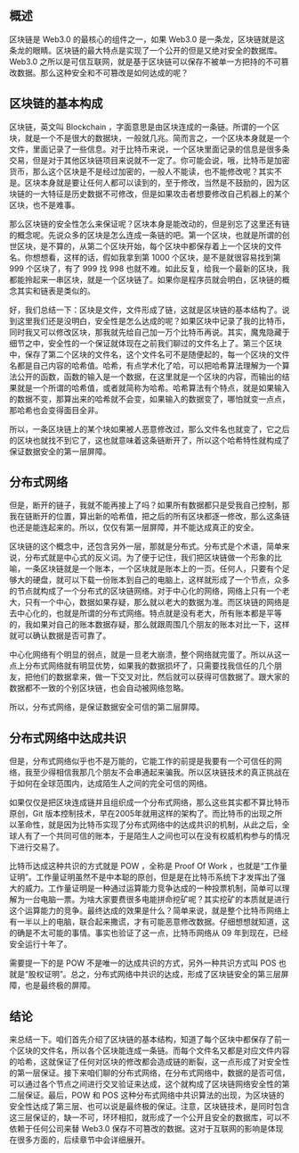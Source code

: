 ## 概述

区块链是 Web3.0 的最核心的组件之一，如果 Web3.0 是一条龙，区块链就是这条龙的眼睛。区块链的最大特点是实现了一个公开的但是又绝对安全的数据库。Web3.0 之所以是可信互联网，就是基于区块链可以保存不被单一方把持的不可篡改数据。那么这种安全和不可篡改是如何达成的呢？

## 区块链的基本构成

区块链，英文叫 Blockchain ，字面意思是由区块连成的一条链。所谓的一个区块，就是一个不是很大的数据块，一般就几兆。简而言之，一个区块本身就是一个文件，里面记录了一些信息。对于比特币来说，一个区块里面记录的信息是很多条交易，但是对于其他区块链项目来说就不一定了。你可能会说，哦，比特币是加密货币，那么这个区块是不是经过加密的，一般人不能读，也不能修改呢？其实不是。区块本身就是要让任何人都可以读到的，至于修改，当然是不鼓励的，因为区块链的一大特征是历史数据不可修改，但是如果攻击者想要修改自己机器上的某个区块，也不是难事。

那么区块链的安全性怎么来保证呢？区块本身是能改动的，但是别忘了这里还有链的概念呢。先说众多的区块是怎么连成一条链的吧。第一个区块，也就是所谓的创世区块，是不算的，从第二个区块开始，每个区块中都保存着上一个区块的文件名。你想想看，这样的话，假如我拿到第 1000 个区块，是不是就很容易找到第 999 个区块了，有了 999 找 998 也就不难。如此反复，给我一个最新的区块，我都能拎起来一串区块，就是一个区块链了。如果你是程序员就会明白，区块链的概念其实和链表是类似的。

好，我们总结一下：区块是文件，文件形成了链，这就是区块链的基本结构了。说到这里我们还是没明白，安全性是怎么达成的呢？如果区块中记录了我的比特币，同时我又可以修改区块，那我就先给自己加一万个比特币再说。其实，魔鬼隐藏于细节之中，安全性的一个保证就体现在之前我们聊过的文件名上了。第三个区块中，保存了第二个区块的文件名，这个文件名可不是随便起的，每一个区块的文件名都是自己内容的哈希值。哈希，有点学术化了哈，可以把哈希算法理解为一个算法公开的函数，函数的输入是一个数据，在这里就是一个区块的内容，而输出的结果就是一个所谓的哈希值，或者就简称为哈希。哈希算法有个特点，就是如果输入的数据不变，那算出来的哈希就不会变，如果输入的数据变了，哪怕就变一点点，那哈希也会变得面目全非。

所以，一条区块链上的某个块如果被人恶意修改过，那么文件名也就变了，它之后的区块也就找不到它了，这也就意味着这条链断开了，所以这个哈希特性就构成了保证数据安全的第一层屏障。

## 分布式网络

但是，断开的链子，我就不能再接上了吗？如果所有数据都只是受我自己控制，那我在链断开的位置，算出新的哈希值，把之后的所有区块都逐一修改，那么这条链也还是能连起来的。所以，仅仅有第一层屏障，并不能达成真正的安全。

区块链的这个概念中，还包含另外一层，那就是分布式。分布式是个术语，简单来说，分布式就是中心式的反义词。为了便于记住，我们把区块链做一个形象的比喻，一条区块链就是一个账本，一个区块就是账本上的一页。任何人，只要有个足够大的硬盘，就可以下载一份账本到自己的电脑上，这样就形成了一个节点，众多的节点就构成了一个分布式的区块链网络。对于中心化的网络，网络上只有一个老大，只有一个中心，数据如果存疑，那么就以老大的数据为准。而区块链的网络是去中心化的，也就是所谓的分布式网络。特点就是没有老大，所有账本都是平等的，我如果对自己的账本数据存疑，那么就跟周围几个朋友的账本对比一下，这样就可以确认数据是否可靠了。

中心化网络有个明显的弱点，就是一旦老大崩溃，整个网络就完蛋了。所以从这一点上分布式网络就有明显优势，如果我的数据损坏了，只需要找我信任的几个朋友，把他们的数据拿来，做一下交叉对比，然后就可以获得可信数据了。跟大家的数据都不一致的个别区块链，也会自动被网络忽略。

所以，分布式网络，是保证数据安全可信的第二层屏障。

## 分布式网络中达成共识

但是，分布式网络似乎也不是万能的，它能工作的前提是我要有一个可信任的网络，我至少得相信我那几个朋友不会串通起来骗我。所以区块链技术的真正挑战在于如何在全球范围内，达成陌生人之间的完全可信的网络。

如果仅仅是把区块连成链并且组织成一个分布式网络，那么这些其实都不算比特币原创，Git 版本控制技术，早在2005年就用这样的架构了。而比特币的出现之所以革命性，就是因为比特币实现了分布式网络中的达成共识的机制，从此之后，全球人有了一个共同可信的账本，于是陌生人之间也可以在没有权威机构参与的情况下进行交易了。

比特币达成这种共识的方式就是 POW ，全称是 Proof Of Work ，也就是“工作量证明”。工作量证明虽然不是中本聪的原创，但是是在比特币系统下才发挥出了强大的威力。工作量证明是一种通过运算能力竞争达成的一种投票机制，简单可以理解为一台电脑一票。为啥大家要费很多电能拼命挖矿呢？其实挖矿的本质就是进行这个运算能力的竞争。最终达成的效果是什么？简单来说，就是整个比特币网络上有一半以上的电脑，联合起来撒谎，才有可能恶意修改数据。仔细想想就知道，这的确是不太可能的事情。事实也验证了这一点，比特币网络从 09 年到现在，已经安全运行十年了。

需要提一下的是 POW 不是唯一的达成共识的方式，另外一种共识方式叫 POS 也就是“股权证明”。总之，分布式网络中共识的达成，形成了区块链安全的第三层屏障，也是最终极的屏障。

## 结论

来总结一下。咱们首先介绍了区块链的基本结构，知道了每个区块中都保存了前一个区块的文件名，所以各个区块能连成一条链。而每个文件名又都是对应文件内容的哈希，这就保证了任何对区块的修改都会造成链的断裂，这一点形成了对安全性的第一层保证。接下来咱们聊的分布式网络，在分布式网络中，数据的是否可信，可以通过各个节点之间进行交叉验证来达成，这个就构成了区块链网络安全性的第二层保证。最后，POW 和 POS 这种分布式网络中共识算法的出现，为区块链的安全性达成了第三层、也可以说是最终极的保证。注意，区块链技术，是同时包含这三层保证的，缺一不可，环环相扣，就形成了一个公开且安全的数据库，可以不依赖于任何公司来替 Web3.0 保存不可篡改的数据。这对于互联网的影响是体现在很多方面的，后续章节中会详细展开。
